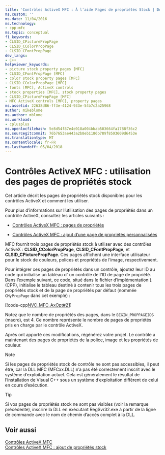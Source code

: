 ```yaml
---
title: 'Contrôles ActiveX MFC : À l’aide Pages de propriétés Stock | Documents Microsoft'
ms.custom: ''
ms.date: 11/04/2016
ms.technology:
- cpp-mfc
ms.topic: conceptual
f1_keywords:
- CLSID_CPicturePropPage
- CLSID_CColorPropPage
- CLSID_CFontPropPage
dev_langs:
- C++
helpviewer_keywords:
- picture stock property pages [MFC]
- CLSID_CFontPropPage [MFC]
- color stock property pages [MFC]
- CLSID_CColorPropPage [MFC]
- fonts [MFC], ActiveX controls
- stock properties [MFC], stock property pages
- CLSID_CPicturePropPage [MFC]
- MFC ActiveX controls [MFC], property pages
ms.assetid: 22638d86-ff3e-4124-933e-54b7c2a25968
author: mikeblome
ms.author: mblome
ms.workload:
- cplusplus
ms.openlocfilehash: 5e8d54f87e4e018a004bbab503664fa1788f36c2
ms.sourcegitcommit: 76b7653ae443a2b8eb1186b789f8503609d6453e
ms.translationtype: MT
ms.contentlocale: fr-FR
ms.lasthandoff: 05/04/2018
---
```

# <a name="mfc-activex-controls-using-stock-property-pages"></a>Contrôles ActiveX MFC : utilisation des pages de propriétés stock
Cet article décrit les pages de propriétés stock disponibles pour les contrôles ActiveX et comment les utiliser.  
  
 Pour plus d’informations sur l’utilisation des pages de propriétés dans un contrôle ActiveX, consultez les articles suivants :  
  
-   [Contrôles ActiveX MFC : pages de propriétés](../mfc/mfc-activex-controls-property-pages.md)  
  
-   [Contrôles ActiveX MFC : ajout d’une page de propriétés personnalisées](../mfc/mfc-activex-controls-adding-another-custom-property-page.md)  
  
 MFC fournit trois pages de propriétés stock à utiliser avec des contrôles ActiveX : **CLSID_CColorPropPage**, **CLSID_CFontPropPage**, et **CLSID_CPicturePropPage**. Ces pages affichent une interface utilisateur pour le stock de couleurs, polices et propriétés de l’image, respectivement.  
  
 Pour intégrer ces pages de propriétés dans un contrôle, ajoutez leur ID au code qui initialise un tableau d' un contrôle de l’ID de page de propriété. Dans l’exemple suivant, ce code, situé dans le fichier d’implémentation (. (CPP), initialise le tableau destiné à contenir tous les trois pages de propriétés stock et de la page de propriétés par défaut (nommée `CMyPropPage` dans cet exemple) :  
  
 [!code-cpp[NVC_MFC_AxOpt#21](../mfc/codesnippet/cpp/mfc-activex-controls-using-stock-property-pages_1.cpp)]  
  
 Notez que le nombre de propriétés des pages, dans le `BEGIN_PROPPAGEIDS` (macro), est 4. Ce nombre représente le nombre de pages de propriétés pris en charge par le contrôle ActiveX.  
  
 Après ont apporté ces modifications, régénérez votre projet. Le contrôle a maintenant des pages de propriétés de la police, image et les propriétés de couleur.  
  
> [!NOTE]
>  Si les pages de propriétés stock de contrôle ne sont pas accessibles, il peut être, car la DLL MFC (MFCxx.DLL) n’a pas été correctement inscrit avec le système d’exploitation actuel. Cela est généralement le résultat de l’installation de Visual C++ sous un système d’exploitation différent de celui en cours d’exécution.  
  
> [!TIP]
>  Si vos pages de propriétés stock ne sont pas visibles (voir la remarque précédente), inscrire la DLL en exécutant RegSvr32.exe à partir de la ligne de commande avec le nom de chemin d’accès complet à la DLL.  
  
## <a name="see-also"></a>Voir aussi  
 [Contrôles ActiveX MFC](../mfc/mfc-activex-controls.md)   
 [Contrôles ActiveX MFC : ajout de propriétés stock](../mfc/mfc-activex-controls-adding-stock-properties.md)

